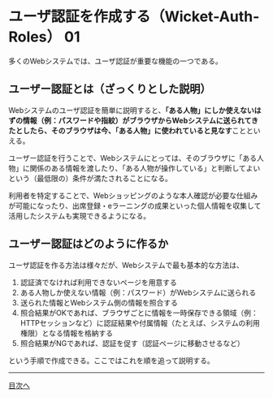 # ユーザ認証を作成する（Wicket-Auth-Roles） 01

多くのWebシステムでは、ユーザ認証が重要な機能の一つである。

## ユーザー認証とは（ざっくりとした説明）

Webシステムのユーザ認証を簡単に説明すると、**「ある人物」にしか使えないはずの情報（例：パスワードや指紋）がブラウザからWebシステムに送られてきたとしたら、そのブラウザは今、「ある人物」に使われていると見なす**ことといえる。

ユーザー認証を行うことで、Webシステムにとっては、そのブラウザに「ある人物」に関係のある情報を渡したり、「ある人物が操作している」と判断してよいという（最低限の）条件が満たされることになる。

利用者を特定することで、Webショッピングのような本人確認が必要な仕組みが可能になったり、出席登録・eラーニングの成果といった個人情報を収集して活用したシステムも実現できるようになる。

## ユーザー認証はどのように作るか

ユーザ認証を作る方法は様々だが、Webシステムで最も基本的な方法は、

1. 認証済でなければ利用できないページを用意する
1. ある人物しか使えない情報（例：パスワード）がWebシステムに送られる
1. 送られた情報とWebシステム側の情報を照合する
1. 照合結果がOKであれば、ブラウザごとに情報を一時保存できる領域（例：HTTPセッションなど）に認証結果や付属情報（たとえば、システムの利用権限）となる情報を格納する
1. 照合結果がNGであれば、認証を促す（認証ページに移動させるなど）

という手順で作成できる。ここではこれを順を追って説明する。

<!--認証後時間が長く経った場合、同じブラウザを違う人間が使うことも考えられる。従って一定時間が経過したら、もう一度(OK/NG)を確認するか、もう一度（あるブラウザからWebシステムに送られてきた情報、外に出てくることを促す。-->

----

[目次へ](../../README.md) 